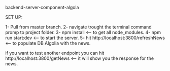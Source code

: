 backend-server-component-algola

SET UP:

1- Pull from master branch.
2- navigate trought the terminal command promp to project folder.
3- npm install <-- to get all node_modules.
4- npm run start:dev <-- to start the server.
5- hit http://localhost:3800/refreshNews <-- to populate DB Algolia with the news.

if you want to test another endpoint you can hit http://localhost:3800/getNews <-- it will show you the response for the news.
